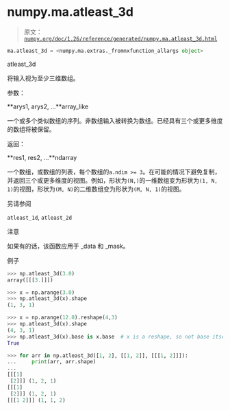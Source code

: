 # numpy.ma.atleast_3d

> 原文：[`numpy.org/doc/1.26/reference/generated/numpy.ma.atleast_3d.html`](https://numpy.org/doc/1.26/reference/generated/numpy.ma.atleast_3d.html)

```py
ma.atleast_3d = <numpy.ma.extras._fromnxfunction_allargs object>
```

atleast_3d

将输入视为至少三维数组。

参数：

**arys1, arys2, …**array_like

一个或多个类似数组的序列。非数组输入被转换为数组。已经具有三个或更多维度的数组将被保留。

返回：

**res1, res2, …**ndarray

一个数组，或数组的列表，每个数组的`a.ndim >= 3`。在可能的情况下避免复制，并返回三个或更多维度的视图。例如，形状为`(N,)`的一维数组变为形状为`(1, N, 1)`的视图，形状为`(M, N)`的二维数组变为形状为`(M, N, 1)`的视图。

另请参阅

`atleast_1d`, `atleast_2d`

注意

如果有的话，该函数应用于 _data 和 _mask。

例子

```py
>>> np.atleast_3d(3.0)
array([[[3.]]]) 
```

```py
>>> x = np.arange(3.0)
>>> np.atleast_3d(x).shape
(1, 3, 1) 
```

```py
>>> x = np.arange(12.0).reshape(4,3)
>>> np.atleast_3d(x).shape
(4, 3, 1)
>>> np.atleast_3d(x).base is x.base  # x is a reshape, so not base itself
True 
```

```py
>>> for arr in np.atleast_3d([1, 2], [[1, 2]], [[[1, 2]]]):
...     print(arr, arr.shape) 
...
[[[1]
 [2]]] (1, 2, 1)
[[[1]
 [2]]] (1, 2, 1)
[[[1 2]]] (1, 1, 2) 
```
